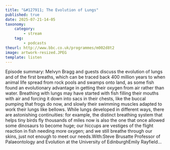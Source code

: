 ```yaml
---
title: "&#127911; The Evolution of Lungs"
published: true
date: 2025-07-21-14-05
taxonomy:
    category:
        - stream
    tag:
        - podcasts
theurl: http://www.bbc.co.uk/programmes/m002d8t2
image: artwork-resized.JPEG
template: listen
---
```


Episode summary: Melvyn Bragg and guests discuss the evolution of lungs and of the first breaths, which can be traced back 400 million years to when animal life spread from rock pools and swamps onto land, as some fish found an evolutionary advantage in getting their oxygen from air rather than water. Breathing with lungs may have started with fish filling their mouths with air and forcing it down into sacs in their chests, like the buccal pumping that frogs do now, and slowly their swimming muscles adapted to work their lungs like bellows. While lungs developed in different ways, there are astonishing continuities: for example, the distinct breathing system that helps tiny birds fly thousands of miles now is also the one that once allowed some dinosaurs to become huge; our hiccups are vestiges of the flight reaction in fish needing more oxygen; and we still breathe through our skins, just not enough to meet our needs.With:Steve Brusatte Professor of Palaeontology and Evolution at the University of EdinburghEmily Rayfield&hellip;
